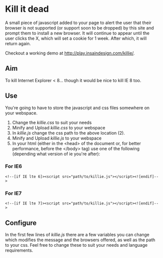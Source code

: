 Kill it dead
============
A small piece of javascript added to your page to alert the user that their browser 
is not supported (or support soon to be dropped) by this site and prompt them to install
 a new browser. It will continue to appear until the user clicks the X, which will set
a cookie for 1 week. After which, it will return again.

Checkout a working demo at http://play.insaindesign.com/killie/.

Aim
---
To kill Internet Explorer < 8... though it would be nice to kill IE 8 too.

Use
---
You're going to have to store the javascript and css files somewhere on your webspace.

1. Change the *killie.css* to suit your needs
2. Minify and Upload *killie.css* to your webspace
3. In *killie.js* change the css path to the above location (2).
4. Minify and Upload *killie.js* to your webspace
5. In your html (either in the &lt;head&gt; of the document or, for better performance, before 
the &lt;/body&gt; tag) use one of the following (depending what version of ie you're after):

### For IE6
    <!--[if IE lte 6]><script src="path/to/killie.js"></script><![endif]-->

### For IE7
    <!--[if IE lte 7]><script src="path/to/killie.js"></script><![endif]-->


Configure
---------
In the first few lines of *killie.js* there are a few variables you can change which 
modifies the message and the browsers offered, as well as the path to your css. Feel
free to change these to suit your needs and language requirements.

